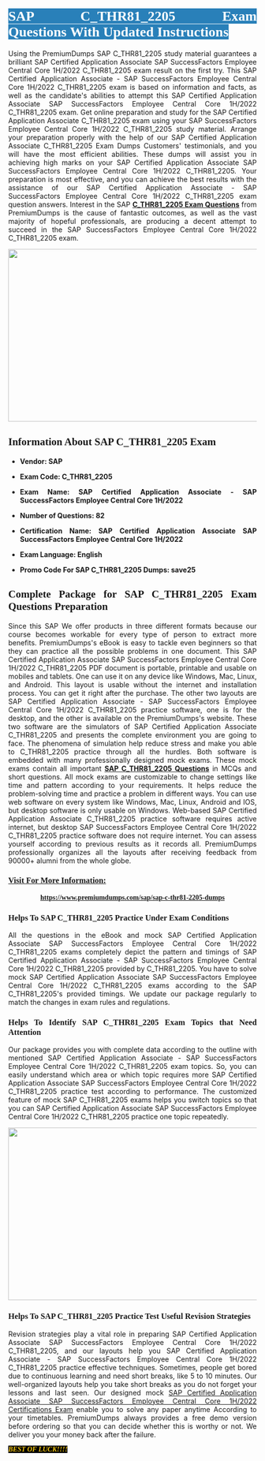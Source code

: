 <h1 style="text-align: justify;"><span style="color:#ffffff;"><span style="font-family:Georgia,serif;"><strong><span style="background-color:#2980b9;">SAP C_THR81_2205 Exam Questions With Updated Instructions</span></strong></span></span></h1>

<p style="text-align: justify;">Using the PremiumDumps SAP C_THR81_2205 study material guarantees a brilliant SAP Certified Application Associate SAP SuccessFactors Employee Central Core 1H/2022 C_THR81_2205 exam result on the first try. This SAP Certified Application Associate - SAP SuccessFactors Employee Central Core 1H/2022 C_THR81_2205 exam is based on information and facts, as well as the candidate's abilities to attempt this SAP Certified Application Associate SAP SuccessFactors Employee Central Core 1H/2022 C_THR81_2205 exam. Get online preparation and study for the SAP Certified Application Associate C_THR81_2205 exam using your SAP SuccessFactors Employee Central Core 1H/2022 C_THR81_2205 study material. Arrange your preparation properly with the help of our SAP Certified Application Associate C_THR81_2205 Exam Dumps Customers' testimonials, and you will have the most efficient abilities. These dumps will assist you in achieving high marks on your SAP Certified Application Associate SAP SuccessFactors Employee Central Core 1H/2022 C_THR81_2205. Your preparation is most effective, and you can achieve the best results with the assistance of our SAP Certified Application Associate - SAP SuccessFactors Employee Central Core 1H/2022 C_THR81_2205 exam question answers. Interest in the SAP <strong><a href="https://www.premiumdumps.com/sap/sap-c-thr81-2205-dumps">C_THR81_2205 Exam Questions</a></strong> from PremiumDumps is the cause of fantastic outcomes, as well as the vast majority of hopeful professionals, are producing a decent attempt to succeed in the SAP SuccessFactors Employee Central Core 1H/2022 C_THR81_2205 exam.</p>

<p style="text-align: center;"><a href="https://www.premiumdumps.com/sap/sap-c-thr81-2205-dumps"><img alt="" src="https://i.imgur.com/P39uA2n.jpeg" style="width: 700px; height: 350px;" /></a></p>

<h2 style="text-align: justify;"><span style="font-family:Georgia,serif;"><strong>Information About SAP C_THR81_2205 Exam</strong></span></h2>

<ul>
	<li>
	<p style="text-align: justify;"><b>Vendor: SAP</b></p>
	</li>
	<li>
	<p style="text-align: justify;"><b>Exam Code: C_THR81_2205</b></p>
	</li>
	<li>
	<p style="text-align: justify;"><b>Exam Name: SAP Certified Application Associate - SAP SuccessFactors Employee Central Core 1H/2022</b></p>
	</li>
	<li>
	<p style="text-align: justify;"><b>Number of Questions: 82</b></p>
	</li>
	<li>
	<p style="text-align: justify;"><b>Certification Name: SAP Certified Application Associate SAP SuccessFactors Employee Central Core 1H/2022</b></p>
	</li>
	<li>
	<p style="text-align: justify;"><b>Exam Language: English</b></p>
	</li>
	<li>
	<p style="text-align: justify;"><b>Promo Code For SAP C_THR81_2205 Dumps: save25</b></p>
	</li>
</ul>

<h2 style="text-align: justify;"><span style="font-family:Georgia,serif;"><strong>Complete Package for SAP C_THR81_2205 Exam Questions Preparation</strong></span></h2>

<p style="text-align: justify;">Since this SAP We offer products in three different formats because our course becomes workable for every type of person to extract more benefits. PremiumDumps's eBook is easy to tackle even beginners so that they can practice all the possible problems in one document. This SAP Certified Application Associate SAP SuccessFactors Employee Central Core 1H/2022 C_THR81_2205 PDF document is portable, printable and usable on mobiles and tablets. One can use it on any device like Windows, Mac, Linux, and Android. This layout is usable without the internet and installation process. You can get it right after the purchase. The other two layouts are SAP Certified Application Associate - SAP SuccessFactors Employee Central Core 1H/2022 C_THR81_2205 practice software, one is for the desktop, and the other is available on the PremiumDumps's website. These two software are the simulators of SAP Certified Application Associate C_THR81_2205 and presents the complete environment you are going to face. The phenomena of simulation help reduce stress and make you able to C_THR81_2205 practice through all the hurdles. Both software is embedded with many professionally designed mock exams. These mock exams contain all important <strong><a href="https://www.premiumdumps.com/sap/sap-c-thr81-2205-dumps">SAP C_THR81_2205 Questions</a></strong> in MCQs and short questions. All mock exams are customizable to change settings like time and pattern according to your requirements. It helps reduce the problem-solving time and practice a problem in different ways. You can use web software on every system like Windows, Mac, Linux, Android and IOS, but desktop software is only usable on Windows. Web-based SAP Certified Application Associate C_THR81_2205 practice software requires active internet, but desktop SAP SuccessFactors Employee Central Core 1H/2022 C_THR81_2205 practice software does not require internet. You can assess yourself according to previous results as it records all. PremiumDumps professionally organizes all the layouts after receiving feedback from 90000+ alumni from the whole globe.</p>

<h3><span style="font-family:Georgia,serif;"><strong><u>Visit For More Information:</u></strong></span></h3>

<p style="text-align: center;"><span style="font-size:14px;"><span style="font-family:Georgia,serif;"><strong><a href="https://www.premiumdumps.com/sap/sap-c-thr81-2205-dumps">https://www.premiumdumps.com/sap/sap-c-thr81-2205-dumps</a></strong></span></span></p>

<h3 style="text-align: justify;"><span style="font-family:Georgia,serif;"><strong><strong><strong>Helps To SAP C_THR81_2205 Practice Under Exam Conditions</strong></strong></strong></span></h3>

<p style="text-align: justify;">All the questions in the eBook and mock SAP Certified Application Associate SAP SuccessFactors Employee Central Core 1H/2022 C_THR81_2205 exams completely depict the pattern and timings of SAP Certified Application Associate - SAP SuccessFactors Employee Central Core 1H/2022 C_THR81_2205 provided by C_THR81_2205. You have to solve mock SAP Certified Application Associate SAP SuccessFactors Employee Central Core 1H/2022 C_THR81_2205 exams according to the SAP C_THR81_2205's provided timings. We update our package regularly to match the changes in exam rules and regulations.</p>

<h3 style="text-align: justify;"><span style="font-family:Georgia,serif;"><strong><strong><strong>Helps To Identify SAP C_THR81_2205 Exam Topics that Need Attention</strong></strong></strong></span></h3>

<p style="text-align: justify;">Our package provides you with complete data according to the outline with mentioned SAP Certified Application Associate - SAP SuccessFactors Employee Central Core 1H/2022 C_THR81_2205 exam topics. So, you can easily understand which area or which topic requires more SAP Certified Application Associate SAP SuccessFactors Employee Central Core 1H/2022 C_THR81_2205 practice test according to performance. The customized feature of mock SAP C_THR81_2205 exams helps you switch topics so that you can SAP Certified Application Associate SAP SuccessFactors Employee Central Core 1H/2022 C_THR81_2205 practice one topic repeatedly.</p>

<p style="text-align: center;"><strong><a href="https://www.premiumdumps.com/sap/sap-c-thr81-2205-dumps"><img alt="" src="https://i.imgur.com/2KPb8yb.jpeg" style="width: 700px; height: 350px;" /></a></strong></p>

<h3 style="text-align: justify;"><span style="font-family:Georgia,serif;"><strong><strong><strong>Helps To SAP C_THR81_2205 Practice Test Useful Revision Strategies</strong></strong></strong></span></h3>

<p style="text-align: justify;">Revision strategies play a vital role in preparing SAP Certified Application Associate SAP SuccessFactors Employee Central Core 1H/2022 C_THR81_2205, and our layouts help you SAP Certified Application Associate - SAP SuccessFactors Employee Central Core 1H/2022 C_THR81_2205 practice effective techniques. Sometimes, people get bored due to continuous learning and need short breaks, like 5 to 10 minutes. Our well-organized layouts help you take short breaks as you do not forget your lessons and last seen. Our designed mock <a href="http://https://www.premiumdumps.com/sap/sap-certified-application-associate-exam-dumps">SAP Certified Application Associate SAP SuccessFactors Employee Central Core 1H/2022 Certifications Exam</a> enable you to solve any paper anytime According to your timetables. PremiumDumps always provides a free demo version before ordering so that you can decide whether this is worthy or not. We deliver you your money back after the failure.</p>

<p style="text-align: justify;"><span style="color:#f1c40f;"><strong><span style="font-family:Georgia,serif;"><span style="font-size:14px;"><em><strong><span style="background-color:#000000;">BEST OF LUCK!!!!</span></strong></em></span></span></strong></span></p>
